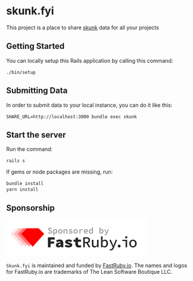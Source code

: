 # skunk.fyi

This project is a place to share [skunk](https://github.com/fastruby/skunk) data for all your projects

## Getting Started

You can locally setup this Rails application by calling this command:

```
./bin/setup
```

## Submitting Data

In order to submit data to your local instance, you can do it like this:

```
SHARE_URL=http://localhost:3000 bundle exec skunk
```

## Start the server

Run the command:

```
rails s
```

If gems or node packages are missing, run:

```
bundle install
yarn install
```

## Sponsorship

![FastRuby.io | Rails Upgrade Services](https://github.com/fastruby/skunk.fyi/raw/main/app/assets/images/fastruby-logo.png)


`Skunk.fyi` is maintained and funded by [FastRuby.io](https://fastruby.io). The names and logos for FastRuby.io are trademarks of The Lean Software Boutique LLC.
